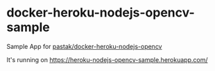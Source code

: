 # docker-heroku-nodejs-opencv-sample

Sample App for [pastak/docker-heroku-nodejs-opencv](https://github.com/pastak/docker-heroku-nodejs-opencv)

It's running on https://heroku-nodejs-opencv-sample.herokuapp.com/
